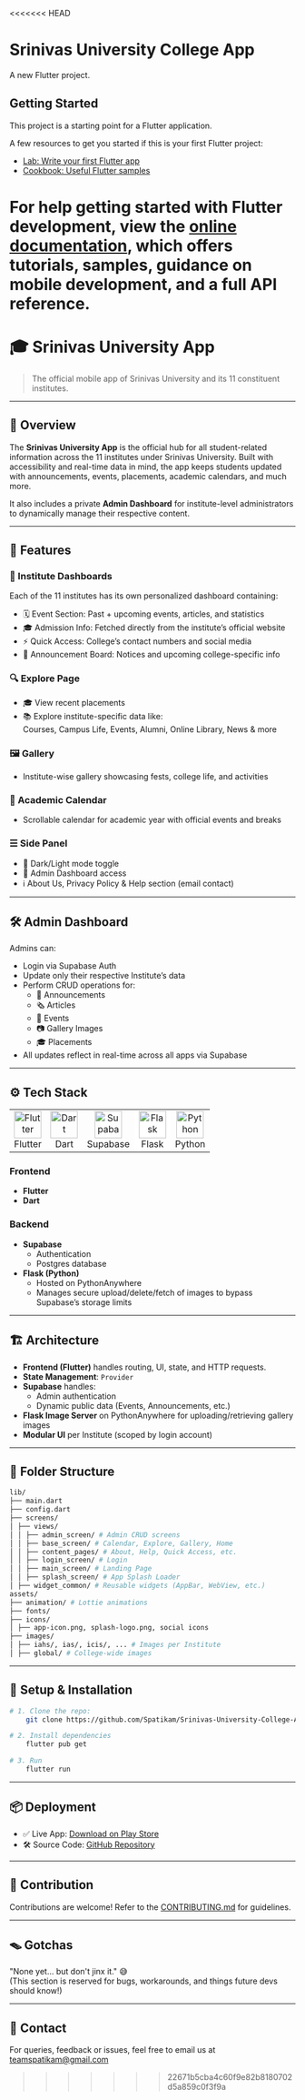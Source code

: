 <<<<<<< HEAD
# Srinivas University College App

A new Flutter project.

## Getting Started

This project is a starting point for a Flutter application.

A few resources to get you started if this is your first Flutter project:

- [Lab: Write your first Flutter app](https://docs.flutter.dev/get-started/codelab)
- [Cookbook: Useful Flutter samples](https://docs.flutter.dev/cookbook)

For help getting started with Flutter development, view the
[online documentation](https://docs.flutter.dev/), which offers tutorials,
samples, guidance on mobile development, and a full API reference.
=======
# 🎓 Srinivas University App

> The official mobile app of Srinivas University and its 11 constituent institutes.

---

## 📱 Overview

The **Srinivas University App** is the official hub for all student-related information across the 11 institutes under Srinivas University. Built with accessibility and real-time data in mind, the app keeps students updated with announcements, events, placements, academic calendars, and much more.

It also includes a private **Admin Dashboard** for institute-level administrators to dynamically manage their respective content.

---

## 🚀 Features

### 🏫 Institute Dashboards
Each of the 11 institutes has its own personalized dashboard containing:
- 🗓️ Event Section: Past + upcoming events, articles, and statistics
- 🎓 Admission Info: Fetched directly from the institute’s official website
- ⚡ Quick Access: College’s contact numbers and social media
- 📣 Announcement Board: Notices and upcoming college-specific info

### 🔍 Explore Page
- 🎓 View recent placements
- 📚 Explore institute-specific data like:  
  Courses, Campus Life, Events, Alumni, Online Library, News & more

### 🖼️ Gallery
- Institute-wise gallery showcasing fests, college life, and activities

### 📆 Academic Calendar
- Scrollable calendar for academic year with official events and breaks

### ☰ Side Panel
- 🔄 Dark/Light mode toggle  
- 🔐 Admin Dashboard access  
- ℹ️ About Us, Privacy Policy & Help section (email contact)

---

## 🛠️ Admin Dashboard

Admins can:
- Login via Supabase Auth
- Update only their respective Institute’s data
- Perform CRUD operations for:
  - 📢 Announcements  
  - 🗞️ Articles  
  - 📅 Events  
  - 📷 Gallery Images  
  - 🎓 Placements  
- All updates reflect in real-time across all apps via Supabase

---

## ⚙️ Tech Stack

<table>
  <tr>
    <td align="center">
      <img src="https://img.icons8.com/color/96/flutter.png" width="48" height="48" alt="Flutter"/><br/>Flutter
    </td>
    <td align="center">
      <img src="https://img.icons8.com/color/96/dart.png" width="48" height="48" alt="Dart"/><br/>Dart
    </td>
    <td align="center">
      <img src="https://avatars.githubusercontent.com/u/82957092?s=200&v=4" width="48" height="48" alt="Supabase"/><br/>Supabase
    </td>
    <td align="center" style="background-color:white; border-radius:8px;">
      <img src="https://cdn.jsdelivr.net/gh/devicons/devicon/icons/flask/flask-original.svg" width="48" height="48" alt="Flask"/><br/>Flask
    </td>
    <td align="center">
      <img src="https://cdn.jsdelivr.net/gh/devicons/devicon/icons/python/python-original.svg" width="48" height="48" alt="Python"/><br/>Python
    </td>
  </tr>
</table>

### Frontend
- **Flutter**  
- **Dart**

### Backend
- **Supabase**
  - Authentication
  - Postgres database
- **Flask (Python)**  
  - Hosted on PythonAnywhere  
  - Manages secure upload/delete/fetch of images to bypass Supabase’s storage limits

---

## 🏗️ Architecture

- **Frontend (Flutter)** handles routing, UI, state, and HTTP requests.
- **State Management**: `Provider`
- **Supabase** handles:
  - Admin authentication
  - Dynamic public data (Events, Announcements, etc.)
- **Flask Image Server** on PythonAnywhere for uploading/retrieving gallery images
- **Modular UI** per Institute (scoped by login account)

---

## 📁 Folder Structure
```bash
lib/
├── main.dart
├── config.dart
├── screens/
│ ├── views/
│ │ ├── admin_screen/ # Admin CRUD screens
│ │ ├── base_screen/ # Calendar, Explore, Gallery, Home
│ │ ├── content_pages/ # About, Help, Quick Access, etc.
│ │ ├── login_screen/ # Login
│ │ ├── main_screen/ # Landing Page
│ │ ├── splash_screen/ # App Splash Loader
│ ├── widget_common/ # Reusable widgets (AppBar, WebView, etc.)
assets/
├── animation/ # Lottie animations
├── fonts/
├── icons/
│ ├── app-icon.png, splash-logo.png, social icons
├── images/
│ ├── iahs/, ias/, icis/, ... # Images per Institute
│ ├── global/ # College-wide images
```

---

## 🧪 Setup & Installation
```bash
# 1. Clone the repo:
    git clone https://github.com/Spatikam/Srinivas-University-College-App.git

# 2. Install dependencies
    flutter pub get

# 3. Run
    flutter run
```

---

## 📦 Deployment
- ✅ Live App: [Download on Play Store](https://play.google.com/store/apps/details?id=com.webflow.rip_college_app)
- 🛠️ Source Code: [GitHub Repository](https://github.com/Spatikam/Srinivas-University-College-App)

---

## 🤝 Contribution
Contributions are welcome!
Refer to the [CONTRIBUTING.md](https://github.com/Spatikam/Srinivas-University-College-App/blob/main/Contribution.md) for guidelines.

---

## 🪤 Gotchas
"None yet... but don't jinx it." 😅  
(This section is reserved for bugs, workarounds, and things future devs should know!)

---

## 💬 Contact
For queries, feedback or issues, feel free to email us at [teamspatikam@gmail.com](mailto:teamspatikam@gmail.com)
>>>>>>> 22671b5cba4c60f9e82b8180702d5a859c0f3f9a
